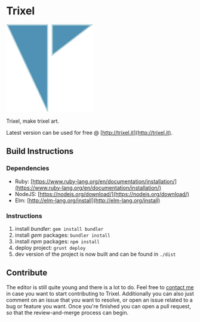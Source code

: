 # Trixel

![Image Alt](assets/trixel.png)

Trixel, make trixel art.

Latest version can be used for free @ [http://trixel.it](http://trixel.it).

## Build Instructions

### Dependencies

+ Ruby: [https://www.ruby-lang.org/en/documentation/installation/](https://www.ruby-lang.org/en/documentation/installation/)
+ NodeJS: [https://nodejs.org/download/](https://nodejs.org/download/)
+ Elm: [http://elm-lang.org/install](http://elm-lang.org/install)

### Instructions

1. install _bundler_: `gem install bundler`
2. install _gem_ packages: `bundler install`
3. install _npm_ packages: `npm install`
4. deploy project: `grunt deploy`
5. dev version of the project is now built and can be found in `./dist`

## Contribute

The editor is still quite young and there is a lot to do. Feel free to [contact me](mailto:contact@glendc.com) in case you want to start contributing to Trixel. Additionally you can also just comment on an issue that you want to resolve, or open an issue related to a bug or feature you want. Once you're finished you can open a pull request, so that the review-and-merge process can begin.